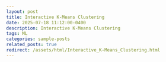 ```yaml
---
layout: post
title: Interactive K-Means Clustering
date: 2025-07-18 11:12:00-0400
description: Interactive K-Means Clustering
tags: ML
categories: sample-posts
related_posts: true
redirect: /assets/html/Interactive_K-Means_Clustering.html
---
```

